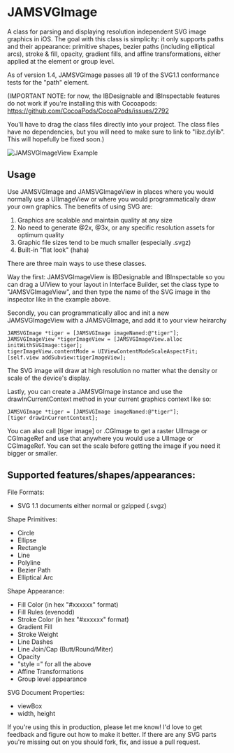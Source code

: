 JAMSVGImage
===========

A class for parsing and displaying resolution independent SVG image graphics in iOS. The goal with this class is simplicity: it only supports paths and their appearance: primitive shapes, bezier paths (including elliptical arcs), stroke & fill, opacity, gradient fills, and affine transformations, either applied at the element or group level.

As of version 1.4, JAMSVGImage passes all 19 of the SVG1.1 conformance tests for the "path" element. 

(IMPORTANT NOTE: for now, the IBDesignable and IBInspectable features do not work if you're installing this with Cocoapods: https://github.com/CocoaPods/CocoaPods/issues/2792 

You'll have to drag the class files directly into your project. The class files have no dependencies, but you will need to make sure to link to "libz.dylib". This will hopefully be fixed soon.)


![JAMSVGImageView Example](https://raw.githubusercontent.com/jmenter/JAMSVGImage/master/example.png)

Usage
-----

Use JAMSVGImage and JAMSVGImageView in places where you would normally use a UIImageView or where you would programmatically draw your own graphics. The benefits of using SVG are:

1. Graphics are scalable and maintain quality at any size
2. No need to generate @2x, @3x, or any specific resolution assets for optimum quality
3. Graphic file sizes tend to be much smaller (especially .svgz)
4. Built-in "flat look" (haha)

There are three main ways to use these classes.

Way the first: JAMSVGImageView is IBDesignable and IBInspectable so you can drag a UIView to your layout in Interface Builder, set the class type to "JAMSVGImageView", and then type the name of the SVG image in the inspector like in the example above.

Secondly, you can programmatically alloc and init a new JAMSVGImageView with a JAMSVGImage, and add it to your view heirarchy

    JAMSVGImage *tiger = [JAMSVGImage imageNamed:@"tiger"];
    JAMSVGImageView *tigerImageView = [JAMSVGImageView.alloc initWithSVGImage:tiger];
    tigerImageView.contentMode = UIViewContentModeScaleAspectFit;
    [self.view addSubview:tigerImageView];

The SVG image will draw at high resolution no matter what the density or scale of the device's display.

Lastly, you can create a JAMSVGImage instance and use the drawInCurrentContext method in your current graphics context like so:

    JAMSVGImage *tiger = [JAMSVGImage imageNamed:@"tiger"];
    [tiger drawInCurrentContext];

You can also call [tiger image] or .CGImage to get a raster UIImage or CGImageRef and use that anywhere you would use a UIImage or CGImageRef. You can set the scale before getting the image if you need it bigger or smaller.

Supported features/shapes/appearances:
--------------------------

File Formats:
- SVG 1.1 documents either normal or gzipped (.svgz)

Shape Primitives:
- Circle
- Ellipse
- Rectangle
- Line
- Polyline
- Bezier Path
- Elliptical Arc

Shape Appearance:
- Fill Color (in hex "#xxxxxx" format)
- Fill Rules (evenodd)
- Stroke Color (in hex "#xxxxxx" format)
- Gradient Fill
- Stroke Weight
- Line Dashes
- Line Join/Cap (Butt/Round/Miter)
- Opacity
- "style =" for all the above
- Affine Transformations
- Group level appearance

SVG Document Properties:
- viewBox
- width, height

If you're using this in production, please let me know! I'd love to get feedback and figure out how to make it better. If there are any SVG parts you're missing out on you should fork, fix, and issue a pull request.